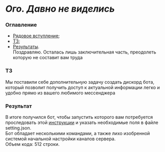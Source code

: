 # _Ого. Давно не виделись_
### Оглавление
+ [Рядовое вступление](#Start);
+ [ТЗ](#TZ);
+ [Результаты](#results).  
<a href=""><a/>
Поздравляю. Осталась лишь заключительная часть, преодолеть которую не составит вам труда
### ТЗ
Мы поставили себе дополнительную задачу создать дискорд бота, который позволит получить доступ
к актуальной информации легко и удобно прямо из вашего любимого мессенджера
### Результат
В итоге получился бот, чтобы запустить которого вам потребуется проследовать этой
[инструкции](http://discordpy.readthedocs.io/en/latest/discord.html) и указать необходимые поля
в файле setting.json.  
Бот обладает несколькими командами,  а также лихо изобренной системой начальной настройки каналов
сервера.  
Объем кода: 512 строки.